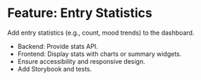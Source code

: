 # Feature: Entry Statistics

Add entry statistics (e.g., count, mood trends) to the dashboard.
- Backend: Provide stats API.
- Frontend: Display stats with charts or summary widgets.
- Ensure accessibility and responsive design.
- Add Storybook and tests.
